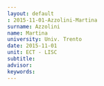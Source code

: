 ```yaml
---
layout: default 
: 2015-11-01-Azzolini-Martina
surname: Azzolini
name: Martina
university: Univ. Trento
date: 2015-11-01
unit: ECT - LISC
subtitle: 
advisor: 
keywords: 
---
```


